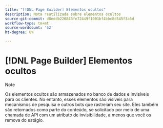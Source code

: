 ```yaml
---
title: "[!DNL Page Builder] Elementos ocultos"
description: Nota reutilizada sobre elementos ocultos
source-git-commit: d8eddb226843fe72449f1001bf4bbc8d545f3a6d
workflow-type: tm+mt
source-wordcount: '62'
ht-degree: 0%

---
```


# [!DNL Page Builder] Elementos ocultos

>[!NOTE]
>
>Os elementos ocultos são armazenados no banco de dados e invisíveis para os clientes. No entanto, esses elementos são visíveis para mecanismos de pesquisa e outros bots que rastreiam seu site. Eles também são retornados como parte do conteúdo, se solicitado por meio de uma chamada de API com um atributo de invisibilidade, a menos que você os remova do estágio.
